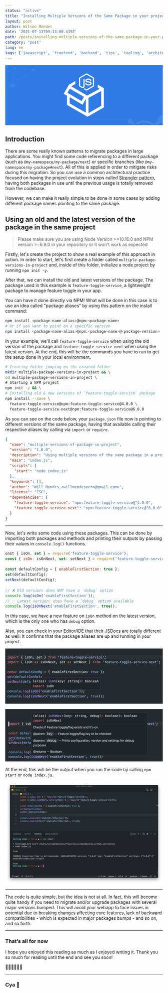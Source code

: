 ```yaml
---
status: "active"
title: "Installing Multiple Versions of the Same Package in your project via package aliases"
layout: post
author: Wilson Mendes
date: '2021-07-13T09:13:00.419Z'
path: /posts/installing-multiple-versions-of-the-same-package-in-your-project-via-package-aliases/
category: "post"
lang: en
tags: ['javascript', 'frontend', 'backend', 'tips', 'tooling', 'architecture']
---
```


![](./hero.png)

## Introduction

There are some really known patterns to migrate packages in large applications. You might find some code referencing to a different package (such as `@my-namespace/my-package/next`) or specific branches (like `@my-namespace/my-package#next`). All of this is applied in order to mitigate risks during this migration. So you can use a common architectural practice focused on having the project evolution in steps called [Strangler pattern](https://martinfowler.com/bliki/StranglerFigApplication.html), having both packages in use until the previous usage is totally removed from the codebase.

However, we can make it really simple to be done in some cases by adding different package names pointing to the same package.


## Using an old and the latest version of the package in the same project

> Please make sure you are using Node Version >=10.16.0 and NPM version >=6.9.0 in your repository or it won't work as expected

Firstly, let's create the project to show a real example of this approach in action. In order to start, let's first create a folder called `multiple-package-versions-in-project` and, inside of this folder, initialize a node project by running `npm init -y`.

After that, we can install the old and latest versions of the package. The package used in this example is `feature-toggle-service`, a lightweight package to manage feature toggle in your app.

You can have it done directly via NPM! What will be done in this case is to use an idea called "package aliases" by using this pattern on the install command:

```bash
npm install <package-name-alias>@npm:<package-name>
# Or if you want to point on a specific version
npm install <package-name-alias>@npm:<package-name>@<package-version>
```

In your example, we'll call `feature-toggle-service` when using the old version of the package and `feature-toggle-service-next` when using the latest version. At the end, this will be the commands you have to run to get the setup done in your local environment.

```bash
# Creating folder jumping on the created folder
mkdir multiple-package-versions-in-project && \
cd multiple-package-versions-in-project \
# Starting a NPM project
npm init -y && \
# Installing old & new versions of `feature-toggle-service` package
npm install --save \
  feature-toggle-service@npm:feature-toggle-service@4.0.0 \
  feature-toggle-service-next@npm:feature-toggle-service@6.0.0
```

As you can see on the code below, your `package.json` file now is pointing to different versions of the same package, having that available calling their respective aliases by calling via `import` or `require`.

```json
{
  "name": "multiple-versions-of-package-in-project",
  "version": "1.0.0",
  "description": "Using multiple versions of the same package in a project",
  "main": "index.js",
  "scripts": {
    "start": "node index.js"
  },
  "keywords": [],
  "author": "Will Mendes <willmendesneto@gmail.com>",
  "license": "ISC",
  "dependencies": {
    "feature-toggle-service": "npm:feature-toggle-service@^4.0.0",
    "feature-toggle-service-next": "npm:feature-toggle-service@^6.0.0"
  }
}
```

<hr/>

Now, let's write some code using these packages. This can be done by importing both packages and methods and printing their outputs by passing their values in `console.log()` functions.

```js
onst { isOn, set } = require('feature-toggle-service');
const { isOn: isOnNext, set: setNext } = require('feature-toggle-service-next');

const defaultConfig = { enableFirstSection: true };
set(defaultConfig);
setNext(defaultConfig);

// ❌ Old version: does NOT have a `debug` option
console.log(isOn('enableFirstSection'));
// ✅ Latest version: does have a `debug` option available
console.log(isOnNext('enableFirstSection', true));
```

In this case, we have a new feature on `isOn` method on the latest version, which is the only one who has `debug` option.

Also, you can check in your Editor/IDE that their JSDocs are totally different as well. It confirms that the package aliases are up and running in your project.

![Old version of `feature-toggle-service` package without `debug` support](./old-version.png)

![Latest version of `feature-toggle-service` package with `debug` support](./new-version.png)

At the end, this will be the output when you run the code by calling `npm start` or `node index.js`.

![Code output in action](./final-output.png)


<hr/>

The code is quite simple, but the idea is not at all. In fact, this will become quite handy if you need to migrate and/or upgrade packages with several major versions bumped. This will avoid your webapp to face issues in potential due to breaking changes affecting core features, lack of backward compatibilities - which is expected in major packages bumps - and so on, and so forth.

<hr/>

### That’s all for now

I hope you enjoyed this reading as much as I enjoyed writing it. Thank you so much for reading until the end and see you soon!

🚀🚀🚀🚀🚀🚀

<hr />

### Cya 👋
